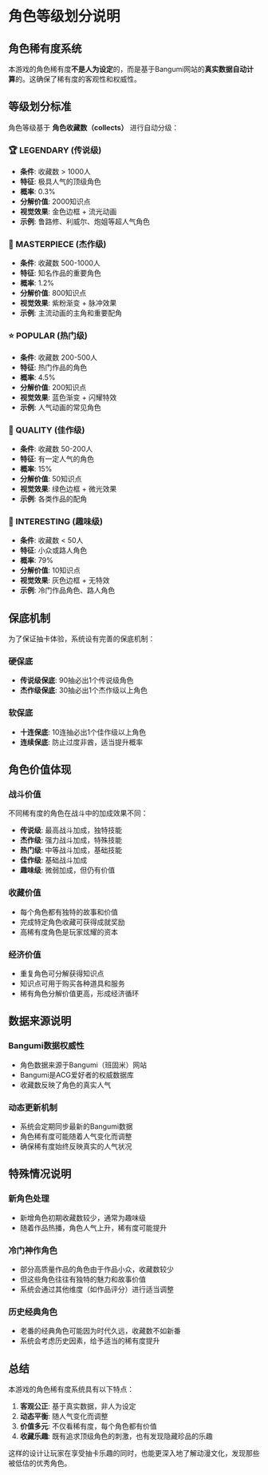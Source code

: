 # 角色等级划分说明

## 角色稀有度系统

本游戏的角色稀有度**不是人为设定**的，而是基于Bangumi网站的**真实数据自动计算**的。这确保了稀有度的客观性和权威性。

## 等级划分标准

角色等级基于 **角色收藏数（collects）** 进行自动分级：

### 🏆 LEGENDARY (传说级)
- **条件**: 收藏数 > 1000人
- **特征**: 极具人气的顶级角色
- **概率**: 0.3%
- **分解价值**: 2000知识点
- **视觉效果**: 金色边框 + 流光动画
- **示例**: 鲁路修、利威尔、炮姐等超人气角色

### 💎 MASTERPIECE (杰作级)  
- **条件**: 收藏数 500-1000人
- **特征**: 知名作品的重要角色
- **概率**: 1.2%
- **分解价值**: 800知识点
- **视觉效果**: 紫粉渐变 + 脉冲效果
- **示例**: 主流动画的主角和重要配角

### ⭐ POPULAR (热门级)
- **条件**: 收藏数 200-500人
- **特征**: 热门作品的角色
- **概率**: 4.5%
- **分解价值**: 200知识点
- **视觉效果**: 蓝色渐变 + 闪耀特效
- **示例**: 人气动画的常见角色

### 🌟 QUALITY (佳作级)
- **条件**: 收藏数 50-200人
- **特征**: 有一定人气的角色
- **概率**: 15%
- **分解价值**: 50知识点
- **视觉效果**: 绿色边框 + 微光效果
- **示例**: 各类作品的配角

### 🔘 INTERESTING (趣味级)
- **条件**: 收藏数 < 50人
- **特征**: 小众或路人角色
- **概率**: 79%
- **分解价值**: 10知识点
- **视觉效果**: 灰色边框 + 无特效
- **示例**: 冷门作品角色、路人角色

## 保底机制

为了保证抽卡体验，系统设有完善的保底机制：

### 硬保底
- **传说级保底**: 90抽必出1个传说级角色
- **杰作级保底**: 30抽必出1个杰作级以上角色

### 软保底
- **十连保底**: 10连抽必出1个佳作级以上角色
- **连续保底**: 防止过度非酋，适当提升概率

## 角色价值体现

### 战斗价值
不同稀有度的角色在战斗中的加成效果不同：
- **传说级**: 最高战斗加成，独特技能
- **杰作级**: 强力战斗加成，特殊技能
- **热门级**: 中等战斗加成，基础技能
- **佳作级**: 基础战斗加成
- **趣味级**: 微弱加成，但仍有价值

### 收藏价值
- 每个角色都有独特的故事和价值
- 完成特定角色收藏可获得成就奖励
- 高稀有度角色是玩家炫耀的资本

### 经济价值
- 重复角色可分解获得知识点
- 知识点可用于购买各种道具和服务
- 稀有角色分解价值更高，形成经济循环

## 数据来源说明

### Bangumi数据权威性
- 角色数据来源于Bangumi（班固米）网站
- Bangumi是ACG爱好者的权威数据库
- 收藏数反映了角色的真实人气

### 动态更新机制
- 系统会定期同步最新的Bangumi数据
- 角色稀有度可能随着人气变化而调整
- 确保稀有度始终反映真实的人气状况

## 特殊情况说明

### 新角色处理
- 新增角色初期收藏数较少，通常为趣味级
- 随着作品热播，角色人气上升，稀有度可能提升

### 冷门神作角色
- 部分高质量作品的角色由于作品小众，收藏数较少
- 但这些角色往往有独特的魅力和故事价值
- 系统会通过其他维度（如作品评分）进行适当调整

### 历史经典角色
- 老番的经典角色可能因为时代久远，收藏数不如新番
- 系统会考虑历史因素，给予适当的稀有度提升

## 总结

本游戏的角色稀有度系统具有以下特点：
1. **客观公正**: 基于真实数据，非人为设定
2. **动态平衡**: 随人气变化而调整
3. **价值多元**: 不仅看稀有度，每个角色都有价值
4. **收藏乐趣**: 既有追求顶级角色的刺激，也有发现隐藏珍品的乐趣

这样的设计让玩家在享受抽卡乐趣的同时，也能更深入地了解动漫文化，发现那些被低估的优秀角色。